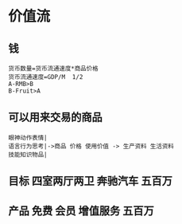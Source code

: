 
# 价值流
## 钱
    货币数量=货币流通速度*商品价格
    货币流通速度=GDP/M  1/2
    A-RMB>B 
    B-Fruit>A
## 可以用来交易的商品
    眼神动作表情|
    语言行为思考|->商品 价格 使用价值 -> 生产资料 生活资料
    技能知识物品|
## 目标 四室两厅两卫 奔驰汽车   五百万
## 产品 免费  会员 增值服务    五百万
    
